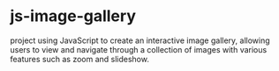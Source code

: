 # js-image-gallery
 project using JavaScript to create an interactive image gallery, allowing users to view and navigate through a collection of images with various features such as zoom and slideshow.
